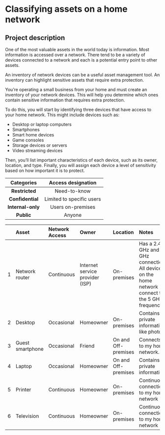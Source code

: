 # Classifying assets on a home network

## 

## Project description

One of the most valuable assets in the world today is information. Most information is accessed over a network. There tend to be a variety of devices connected to a network and each is a potential entry point to other assets.

An inventory of network devices can be a useful asset management tool. An inventory can highlight sensitive assets that require extra protection.

You’re operating a small business from your home and must create an inventory of your network devices. This will help you determine which ones contain sensitive information that requires extra protection.

To do this, you will start by identifying three devices that have access to your home network. This might include devices such as:

* Desktop or laptop computers  
* Smartphones  
* Smart home devices  
* Game consoles  
* Storage devices or servers  
* Video streaming devices

Then, you’ll list important characteristics of each device, such as its owner, location, and type. Finally, you will assign each device a level of sensitivity based on how important it is to protect.

| Categories | Access designation |
| :---: | :---: |
| **Restricted** | Need-to-know |
| **Confidential** | Limited to specific users |
| **Internal-only** | Users on-premises |
| **Public** | Anyone |

|  | Asset | Network Access | Owner | Location | Notes | Sensitivity |
| :---: | :---- | :---- | :---- | :---- | :---- | :---- |
| 1 | Network router | Continuous | Internet service provider (ISP) | On-premises | Has a 2.4 GHz and 5 GHz connection. All devices on the home network connect to the 5 GHz frequency. | Confidential |
| 2 | Desktop | Occasional | Homeowner | On-premises | Contains private information, like photos. | Restricted |
| 3 | Guest smartphone | Occasional | Friend | On and Off-premises | Connects to my home network. | Internal-only |
| 4 | Laptop | Occasional | Homeowner | On and Off-premises | Contains private information. | Restricted |
| 5 | Printer | Continuous | Homeowner | On-premises | Continuous connection to my home network | Internal-only |
| 6 | Television | Continuous | Homeowner | On-premises | Continuous connection to my home network | Internal-only |

